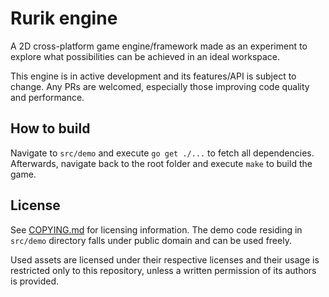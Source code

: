 # Rurik engine

A 2D cross-platform game engine/framework made as an experiment to explore what possibilities can be achieved in an ideal workspace.

This engine is in active development and its features/API is subject to change. Any PRs are welcomed, especially those improving code quality and performance.

## How to build

Navigate to `src/demo` and execute `go get ./...` to fetch all dependencies. Afterwards, navigate back to the root folder and execute `make` to build the game.

## License

See [COPYING.md](COPYING.md) for licensing information. The demo code residing in `src/demo` directory falls under public domain and can be used freely.

Used assets are licensed under their respective licenses and their usage is restricted only to this repository, unless a written permission of its authors is provided.
